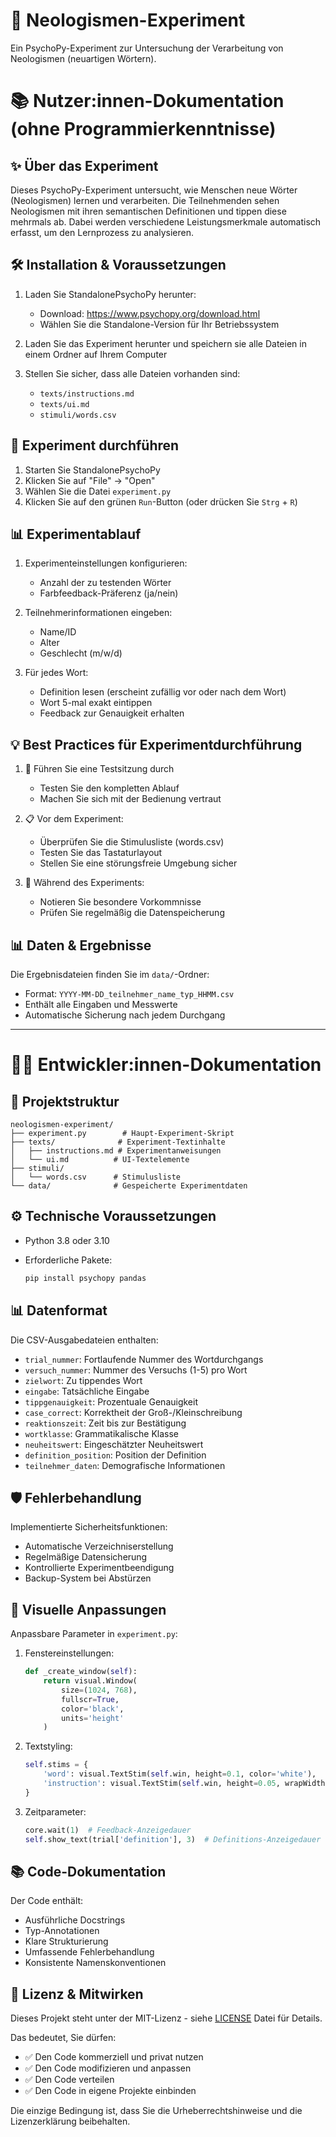 # 🧪 Neologismen-Experiment

Ein PsychoPy-Experiment zur Untersuchung der Verarbeitung von Neologismen (neuartigen Wörtern).

# 📚 Nutzer:innen-Dokumentation (ohne Programmierkenntnisse)

## ✨ Über das Experiment

Dieses PsychoPy-Experiment untersucht, wie Menschen neue Wörter (Neologismen) lernen und verarbeiten. Die Teilnehmenden sehen Neologismen mit ihren semantischen Definitionen und tippen diese mehrmals ab. Dabei werden verschiedene Leistungsmerkmale automatisch erfasst, um den Lernprozess zu analysieren.

## 🛠️ Installation & Voraussetzungen

1. Laden Sie StandalonePsychoPy herunter:
   
   - Download: https://www.psychopy.org/download.html
   - Wählen Sie die Standalone-Version für Ihr Betriebssystem

2. Laden Sie das Experiment herunter und speichern sie alle Dateien in einem Ordner auf Ihrem Computer

3. Stellen Sie sicher, dass alle Dateien vorhanden sind:
   
   - `texts/instructions.md`
   - `texts/ui.md`
   - `stimuli/words.csv`

## 🚀 Experiment durchführen

1. Starten Sie StandalonePsychoPy
2. Klicken Sie auf "File" → "Open"
3. Wählen Sie die Datei `experiment.py`
4. Klicken Sie auf den grünen `Run`-Button (oder drücken Sie `Strg` + `R`)

## 📊 Experimentablauf

1. Experimenteinstellungen konfigurieren:
   
   - Anzahl der zu testenden Wörter
   - Farbfeedback-Präferenz (ja/nein)

2. Teilnehmerinformationen eingeben:
   
   - Name/ID
   - Alter
   - Geschlecht (m/w/d)

3. Für jedes Wort:
   
   - Definition lesen (erscheint zufällig vor oder nach dem Wort)
   - Wort 5-mal exakt eintippen
   - Feedback zur Genauigkeit erhalten

## 💡 Best Practices für Experimentdurchführung

1. 🧪 Führen Sie eine Testsitzung durch
   
   - Testen Sie den kompletten Ablauf
   - Machen Sie sich mit der Bedienung vertraut

2. 📋 Vor dem Experiment:
   
   - Überprüfen Sie die Stimulusliste (words.csv)
   - Testen Sie das Tastaturlayout
   - Stellen Sie eine störungsfreie Umgebung sicher

3. 💾 Während des Experiments:
   
   - Notieren Sie besondere Vorkommnisse
   - Prüfen Sie regelmäßig die Datenspeicherung

## 📊 Daten & Ergebnisse

Die Ergebnisdateien finden Sie im `data/`-Ordner:

- Format: `YYYY-MM-DD_teilnehmer_name_typ_HHMM.csv`
- Enthält alle Eingaben und Messwerte
- Automatische Sicherung nach jedem Durchgang

---

# 👩‍💻 Entwickler:innen-Dokumentation

## 📁 Projektstruktur

```
neologismen-experiment/
├── experiment.py        # Haupt-Experiment-Skript
├── texts/              # Experiment-Textinhalte
│   ├── instructions.md # Experimentanweisungen
│   └── ui.md          # UI-Textelemente
├── stimuli/
│   └── words.csv      # Stimulusliste
└── data/              # Gespeicherte Experimentdaten
```

## ⚙️ Technische Voraussetzungen

- Python 3.8 oder 3.10

- Erforderliche Pakete:
  
  ```bash
  pip install psychopy pandas
  ```

## 📊 Datenformat

Die CSV-Ausgabedateien enthalten:

- `trial_nummer`: Fortlaufende Nummer des Wortdurchgangs
- `versuch_nummer`: Nummer des Versuchs (1-5) pro Wort
- `zielwort`: Zu tippendes Wort
- `eingabe`: Tatsächliche Eingabe
- `tippgenauigkeit`: Prozentuale Genauigkeit
- `case_correct`: Korrektheit der Groß-/Kleinschreibung
- `reaktionszeit`: Zeit bis zur Bestätigung
- `wortklasse`: Grammatikalische Klasse
- `neuheitswert`: Eingeschätzter Neuheitswert
- `definition_position`: Position der Definition
- `teilnehmer_daten`: Demografische Informationen

## 🛡️ Fehlerbehandlung

Implementierte Sicherheitsfunktionen:

- Automatische Verzeichniserstellung
- Regelmäßige Datensicherung
- Kontrollierte Experimentbeendigung
- Backup-System bei Abstürzen

## 🎨 Visuelle Anpassungen

Anpassbare Parameter in `experiment.py`:

1. Fenstereinstellungen:
   
   ```python
   def _create_window(self):
       return visual.Window(
           size=(1024, 768),
           fullscr=True,
           color='black',
           units='height'
       )
   ```

2. Textstyling:
   
   ```python
   self.stims = {
       'word': visual.TextStim(self.win, height=0.1, color='white'),
       'instruction': visual.TextStim(self.win, height=0.05, wrapWidth=1.5)
   }
   ```

3. Zeitparameter:
   
   ```python
   core.wait(1)  # Feedback-Anzeigedauer
   self.show_text(trial['definition'], 3)  # Definitions-Anzeigedauer
   ```

## 📚 Code-Dokumentation

Der Code enthält:

- Ausführliche Docstrings
- Typ-Annotationen
- Klare Strukturierung
- Umfassende Fehlerbehandlung
- Konsistente Namenskonventionen

## 🤝 Lizenz & Mitwirken

Dieses Projekt steht unter der MIT-Lizenz - siehe [LICENSE](LICENSE) Datei für Details.

Das bedeutet, Sie dürfen:

- ✅ Den Code kommerziell und privat nutzen
- ✅ Den Code modifizieren und anpassen
- ✅ Den Code verteilen
- ✅ Den Code in eigene Projekte einbinden

Die einzige Bedingung ist, dass Sie die Urheberrechtshinweise und die Lizenzerklärung beibehalten.